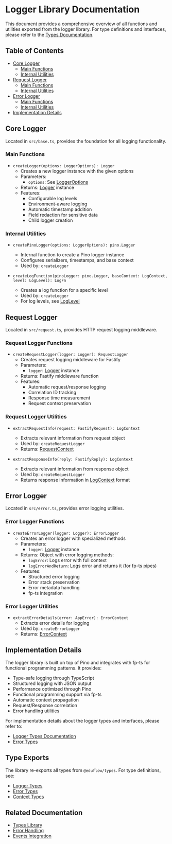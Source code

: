 # Logger Library Documentation

This document provides a comprehensive overview of all functions and utilities exported from the logger library. For type definitions and interfaces, please refer to the [Types Documentation](../../types/docs/types.md#logger-types).

## Table of Contents
- [Core Logger](#core-logger)
  - [Main Functions](#main-functions)
  - [Internal Utilities](#internal-utilities)
- [Request Logger](#request-logger)
  - [Main Functions](#request-logger-functions)
  - [Internal Utilities](#request-logger-utilities)
- [Error Logger](#error-logger)
  - [Main Functions](#error-logger-functions)
  - [Internal Utilities](#error-logger-utilities)
- [Implementation Details](#implementation-details)

## Core Logger

Located in `src/base.ts`, provides the foundation for all logging functionality.

### Main Functions

- `createLogger(options: LoggerOptions): Logger`
  - Creates a new logger instance with the given options
  - Parameters:
    - `options`: See [LoggerOptions](../../types/docs/types.md#logger-types)
  - Returns: [Logger](../../types/docs/types.md#logger-types) instance
  - Features:
    - Configurable log levels
    - Environment-aware logging
    - Automatic timestamp addition
    - Field redaction for sensitive data
    - Child logger creation

### Internal Utilities

- `createPinoLogger(options: LoggerOptions): pino.Logger`
  - Internal function to create a Pino logger instance
  - Configures serializers, timestamps, and base context
  - Used by: `createLogger`

- `createLogFunction(pinoLogger: pino.Logger, baseContext: LogContext, level: LogLevel): LogFn`
  - Creates a log function for a specific level
  - Used by: `createLogger`
  - For log levels, see [LogLevel](../../types/docs/types.md#logger-types)

## Request Logger

Located in `src/request.ts`, provides HTTP request logging middleware.

### Request Logger Functions

- `createRequestLogger(logger: Logger): RequestLogger`
  - Creates request logging middleware for Fastify
  - Parameters:
    - `logger`: [Logger](../../types/docs/types.md#logger-types) instance
  - Returns: Fastify middleware function
  - Features:
    - Automatic request/response logging
    - Correlation ID tracking
    - Response time measurement
    - Request context preservation

### Request Logger Utilities

- `extractRequestInfo(request: FastifyRequest): LogContext`
  - Extracts relevant information from request object
  - Used by: `createRequestLogger`
  - Returns: [RequestContext](../../types/docs/types.md#logger-types)

- `extractResponseInfo(reply: FastifyReply): LogContext`
  - Extracts relevant information from response object
  - Used by: `createRequestLogger`
  - Returns response information in [LogContext](../../types/docs/types.md#logger-types) format

## Error Logger

Located in `src/error.ts`, provides error logging utilities.

### Error Logger Functions

- `createErrorLogger(logger: Logger): ErrorLogger`
  - Creates an error logger with specialized methods
  - Parameters:
    - `logger`: [Logger](../../types/docs/types.md#logger-types) instance
  - Returns: Object with error logging methods:
    - `logError`: Logs error with full context
    - `logErrorAndReturn`: Logs error and returns it (for fp-ts pipes)
  - Features:
    - Structured error logging
    - Error stack preservation
    - Error metadata handling
    - fp-ts integration

### Error Logger Utilities

- `extractErrorDetails(error: AppError): ErrorContext`
  - Extracts error details for logging
  - Used by: `createErrorLogger`
  - Returns: [ErrorContext](../../types/docs/types.md#logger-types)

## Implementation Details

The logger library is built on top of Pino and integrates with fp-ts for functional programming patterns. It provides:

- Type-safe logging through TypeScript
- Structured logging with JSON output
- Performance optimized through Pino
- Functional programming support via fp-ts
- Automatic context propagation
- Request/Response correlation
- Error handling utilities

For implementation details about the logger types and interfaces, please refer to:
- [Logger Types Documentation](../../types/docs/types.md#logger-types)
- [Error Types](../../types/docs/types.md#error-types)

## Type Exports

The library re-exports all types from `@eduflow/types`. For type definitions, see:
- [Logger Types](../../types/docs/types.md#logger-types)
- [Error Types](../../types/docs/types.md#error-types)
- [Context Types](../../types/docs/types.md#context-types)

## Related Documentation
- [Types Library](../../types/docs/types.md)
- [Error Handling](../../common/docs/error-handling.md)
- [Events Integration](../events/docs/events.md)
